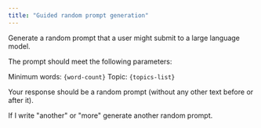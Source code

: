 ```yaml
---
title: "Guided random prompt generation"
---
```


Generate a random prompt that a user might submit to a large language model.

The prompt should meet the following parameters:

Minimum words: `{word-count}`
Topic: `{topics-list}`

Your response should be a random prompt (without any other text before or after it).

If I write "another" or "more" generate another random prompt.  